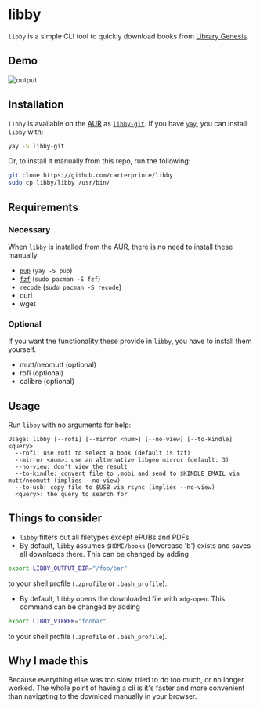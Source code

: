 # libby

`libby` is a simple CLI tool to quickly download books from [Library Genesis](https://libgen.is/).

## Demo

![output](https://user-images.githubusercontent.com/11081492/180638963-17bc20ca-e25e-47cc-8839-dd826be2eeef.gif)

## Installation

`libby` is available on the [AUR](https://aur.archlinux.org/) as [`libby-git`](https://aur.archlinux.org/packages/libby-git). If you have [`yay`](https://github.com/Jguer/yay), you can install `libby` with:

```sh
yay -S libby-git
```

Or, to install it manually from this repo, run the following:

```bash
git clone https://github.com/carterprince/libby
sudo cp libby/libby /usr/bin/
```

## Requirements

### Necessary

When `libby` is installed from the AUR, there is no need to install these manually.

- [`pup`](https://github.com/ericchiang/pup) (`yay -S pup`)
- [`fzf`](https://github.com/junegunn/fzf) (`sudo pacman -S fzf`)
- `recode` (`sudo pacman -S recode`)
- curl
- wget

### Optional

If you want the functionality these provide in `libby`, you have to install them yourself.

- mutt/neomutt (optional)
- rofi (optional)
- calibre (optional)

## Usage

Run `libby` with no arguments for help:

```
Usage: libby [--rofi] [--mirror <num>] [--no-view] [--to-kindle] <query>
  --rofi: use rofi to select a book (default is fzf)
  --mirror <num>: use an alternative libgen mirror (default: 3)
  --no-view: don't view the result
  --to-kindle: convert file to .mobi and send to $KINDLE_EMAIL via mutt/neomutt (implies --no-view)
  --to-usb: copy file to $USB via rsync (implies --no-view)
  <query>: the query to search for
```

## Things to consider

- `libby` filters out all filetypes except ePUBs and PDFs.
- By default, `libby` assumes `$HOME/books` (lowercase 'b') exists and saves all downloads there. This can be changed by adding
```zsh
export LIBBY_OUTPUT_DIR="/foo/bar"
```
to your shell profile (`.zprofile` or `.bash_profile`).

- By default, `libby` opens the downloaded file with `xdg-open`. This command can be changed by adding
```zsh
export LIBBY_VIEWER="foobar"
```
to your shell profile (`.zprofile` or `.bash_profile`).

## Why I made this

Because everything else was too slow, tried to do too much, or no longer worked. The whole point of having a cli is it's faster and more convenient than navigating to the download manually in your browser.
